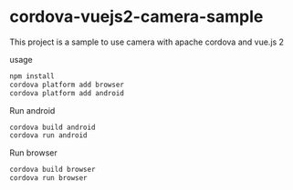 # cordova-vuejs2-camera-sample
This project is a sample to use camera with apache cordova and vue.js 2

usage 
```bash
npm install
cordova platform add browser
cordova platform add android
```

Run android
```bash
cordova build android
cordova run android
```

Run browser
```bash
cordova build browser
cordova run browser
```

